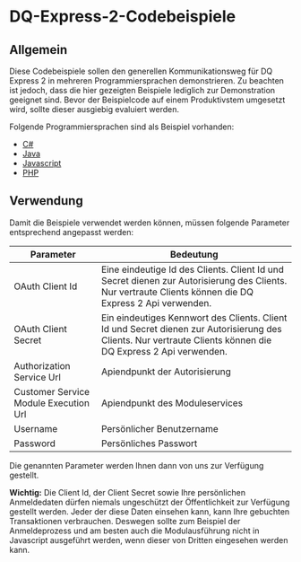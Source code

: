 # DQ-Express-2-Codebeispiele

## Allgemein

Diese Codebeispiele sollen den generellen Kommunikationsweg für DQ Express 2 in mehreren Programmiersprachen demonstrieren.
Zu beachten ist jedoch, dass die hier gezeigten Beispiele lediglich zur Demonstration geeignet sind. Bevor der Beispielcode auf einem Produktivstem umgesetzt wird, sollte dieser ausgiebig evaluiert werden.

Folgende Programmiersprachen sind als Beispiel vorhanden:
* [C#](https://github.com/OmikronDataQualityGmbH/DQ-Express-2-Codebeispiele/tree/master/C%23)
* [Java](https://github.com/OmikronDataQualityGmbH/DQ-Express-2-Codebeispiele/tree/master/Java)
* [Javascript](https://github.com/OmikronDataQualityGmbH/DQ-Express-2-Codebeispiele/tree/master/Javascript)
* [PHP](https://github.com/OmikronDataQualityGmbH/DQ-Express-2-Codebeispiele/tree/master/PHP)

## Verwendung

Damit die Beispiele verwendet werden können, müssen folgende Parameter entsprechend angepasst werden:

| Parameter | Bedeutung |
| ------ | ------ |
| OAuth Client Id | Eine eindeutige Id des Clients. Client Id und Secret dienen zur Autorisierung des Clients. Nur vertraute Clients können die DQ Express 2 Api verwenden. |
| OAuth Client Secret | Ein eindeutiges Kennwort des Clients. Client Id und Secret dienen zur Autorisierung des Clients. Nur vertraute Clients können die DQ Express 2 Api verwenden.|
| Authorization Service Url | Apiendpunkt der Autorisierung |
| Customer Service Module Execution Url | Apiendpunkt des Moduleservices |
| Username | Persönlicher Benutzername |
| Password | Persönliches Passwort |

Die genannten Parameter werden Ihnen dann von uns zur Verfügung gestellt.

**Wichtig:** Die Client Id, der Client Secret sowie Ihre persönlichen Anmeldedaten dürfen niemals ungeschützt der Öffentlichkeit zur Verfügung gestellt werden. Jeder der diese Daten einsehen kann, kann Ihre gebuchten Transaktionen verbrauchen. Deswegen sollte zum Beispiel der Anmeldeprozess und am besten auch die Modulausführung nicht in Javascript ausgeführt werden, wenn dieser von Dritten eingesehen werden kann.
